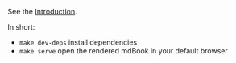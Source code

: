See the [Introduction](./src/).

In short:
- `make dev-deps` install dependencies
- `make serve` open the rendered mdBook in your default browser
